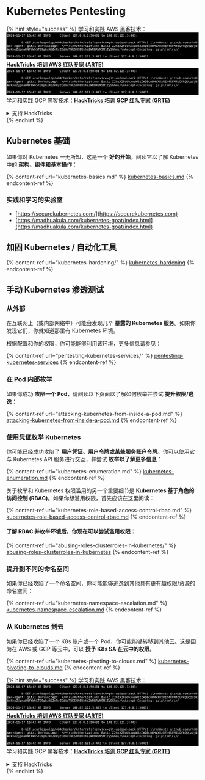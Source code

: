 # Kubernetes Pentesting

{% hint style="success" %}
学习和实践 AWS 黑客技术：<img src="../../.gitbook/assets/image (1).png" alt="" data-size="line">[**HackTricks 培训 AWS 红队专家 (ARTE)**](https://training.hacktricks.xyz/courses/arte)<img src="../../.gitbook/assets/image (1).png" alt="" data-size="line">\
学习和实践 GCP 黑客技术：<img src="../../.gitbook/assets/image (2).png" alt="" data-size="line">[**HackTricks 培训 GCP 红队专家 (GRTE)**<img src="../../.gitbook/assets/image (2).png" alt="" data-size="line">](https://training.hacktricks.xyz/courses/grte)

<details>

<summary>支持 HackTricks</summary>

* 查看 [**订阅计划**](https://github.com/sponsors/carlospolop)!
* **加入** 💬 [**Discord 群组**](https://discord.gg/hRep4RUj7f) 或 [**Telegram 群组**](https://t.me/peass) 或 **关注** 我们的 **Twitter** 🐦 [**@hacktricks\_live**](https://twitter.com/hacktricks\_live)**.**
* **通过向** [**HackTricks**](https://github.com/carlospolop/hacktricks) 和 [**HackTricks Cloud**](https://github.com/carlospolop/hacktricks-cloud) GitHub 仓库提交 PR 分享黑客技巧。

</details>
{% endhint %}

## Kubernetes 基础

如果你对 Kubernetes 一无所知，这是一个 **好的开始**。阅读它以了解 Kubernetes 中的 **架构、组件和基本操作**：

{% content-ref url="kubernetes-basics.md" %}
[kubernetes-basics.md](kubernetes-basics.md)
{% endcontent-ref %}

### 实践和学习的实验室

* [https://securekubernetes.com/](https://securekubernetes.com)
* [https://madhuakula.com/kubernetes-goat/index.html](https://madhuakula.com/kubernetes-goat/index.html)

## 加固 Kubernetes / 自动化工具

{% content-ref url="kubernetes-hardening/" %}
[kubernetes-hardening](kubernetes-hardening/)
{% endcontent-ref %}

## 手动 Kubernetes 渗透测试

### 从外部

在互联网上（或内部网络中）可能会发现几个 **暴露的 Kubernetes 服务**。如果你发现它们，你就知道那里有 Kubernetes 环境。

根据配置和你的权限，你可能能够利用该环境，更多信息请参见：

{% content-ref url="pentesting-kubernetes-services/" %}
[pentesting-kubernetes-services](pentesting-kubernetes-services/)
{% endcontent-ref %}

### 在 Pod 内部枚举

如果你成功 **攻陷一个 Pod**，请阅读以下页面以了解如何枚举并尝试 **提升权限/逃逸**：

{% content-ref url="attacking-kubernetes-from-inside-a-pod.md" %}
[attacking-kubernetes-from-inside-a-pod.md](attacking-kubernetes-from-inside-a-pod.md)
{% endcontent-ref %}

### 使用凭证枚举 Kubernetes

你可能已经成功攻陷了 **用户凭证、用户令牌或某些服务账户令牌**。你可以使用它与 Kubernetes API 服务进行交互，并尝试 **枚举以了解更多信息**：

{% content-ref url="kubernetes-enumeration.md" %}
[kubernetes-enumeration.md](kubernetes-enumeration.md)
{% endcontent-ref %}

关于枚举和 Kubernetes 权限滥用的另一个重要细节是 **Kubernetes 基于角色的访问控制 (RBAC)**。如果你想滥用权限，首先应该在这里阅读：

{% content-ref url="kubernetes-role-based-access-control-rbac.md" %}
[kubernetes-role-based-access-control-rbac.md](kubernetes-role-based-access-control-rbac.md)
{% endcontent-ref %}

#### 了解 RBAC 并枚举环境后，你现在可以尝试滥用权限：

{% content-ref url="abusing-roles-clusterroles-in-kubernetes/" %}
[abusing-roles-clusterroles-in-kubernetes](abusing-roles-clusterroles-in-kubernetes/)
{% endcontent-ref %}

### 提升到不同的命名空间

如果你已经攻陷了一个命名空间，你可能能够逃逸到其他具有更有趣权限/资源的命名空间：

{% content-ref url="kubernetes-namespace-escalation.md" %}
[kubernetes-namespace-escalation.md](kubernetes-namespace-escalation.md)
{% endcontent-ref %}

### 从 Kubernetes 到云

如果你已经攻陷了一个 K8s 账户或一个 Pod，你可能能够转移到其他云。这是因为在 AWS 或 GCP 等云中，可以 **授予 K8s SA 在云中的权限**。

{% content-ref url="kubernetes-pivoting-to-clouds.md" %}
[kubernetes-pivoting-to-clouds.md](kubernetes-pivoting-to-clouds.md)
{% endcontent-ref %}

{% hint style="success" %}
学习和实践 AWS 黑客技术：<img src="../../.gitbook/assets/image (1).png" alt="" data-size="line">[**HackTricks 培训 AWS 红队专家 (ARTE)**](https://training.hacktricks.xyz/courses/arte)<img src="../../.gitbook/assets/image (1).png" alt="" data-size="line">\
学习和实践 GCP 黑客技术：<img src="../../.gitbook/assets/image (2).png" alt="" data-size="line">[**HackTricks 培训 GCP 红队专家 (GRTE)**<img src="../../.gitbook/assets/image (2).png" alt="" data-size="line">](https://training.hacktricks.xyz/courses/grte)

<details>

<summary>支持 HackTricks</summary>

* 查看 [**订阅计划**](https://github.com/sponsors/carlospolop)!
* **加入** 💬 [**Discord 群组**](https://discord.gg/hRep4RUj7f) 或 [**Telegram 群组**](https://t.me/peass) 或 **关注** 我们的 **Twitter** 🐦 [**@hacktricks\_live**](https://twitter.com/hacktricks\_live)**.**
* **通过向** [**HackTricks**](https://github.com/carlospolop/hacktricks) 和 [**HackTricks Cloud**](https://github.com/carlospolop/hacktricks-cloud) GitHub 仓库提交 PR 分享黑客技巧。

</details>
{% endhint %}
